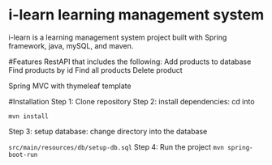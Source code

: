 # i-learn learning management system
i-learn is a learning management system project built with
Spring framework, java, mySQL, and maven.

#Features
RestAPI that includes the following:
Add products to database
Find products by id
Find all products
Delete product

Spring MVC with thymeleaf template

#Installation
Step 1: Clone repository
Step 2: install dependencies: cd into

`mvn install`

Step 3: setup database: change directory into the database

`src/main/resources/db/setup-db.sql`
Step 4: Run the project
`mvn spring-boot-run`
